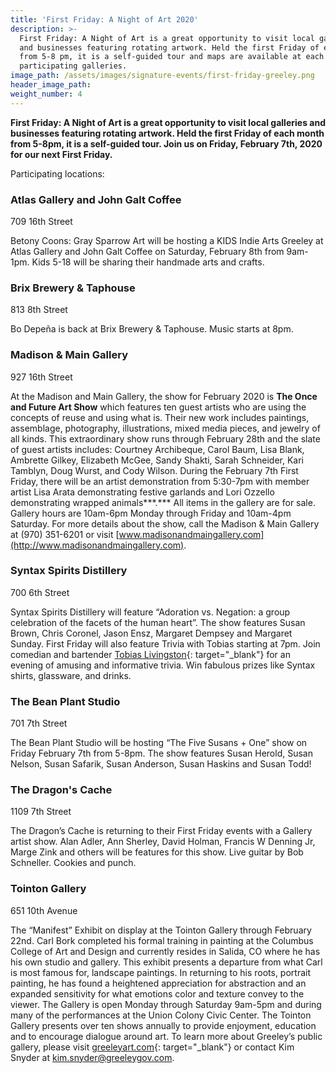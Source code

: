 ```yaml
---
title: 'First Friday: A Night of Art 2020'
description: >-
  First Friday: A Night of Art is a great opportunity to visit local galleries
  and businesses featuring rotating artwork. Held the first Friday of each month
  from 5-8 pm, it is a self-guided tour and maps are available at each of the
  participating galleries.
image_path: /assets/images/signature-events/first-friday-greeley.png
header_image_path:
weight_number: 4
---
```


**First Friday: A Night of Art is a great opportunity to visit local galleries and businesses featuring rotating artwork. Held the first Friday of each month from 5-8pm, it is a self-guided tour. Join us on Friday, February 7th, 2020 for our next First Friday.**

Participating locations:

### Atlas Gallery and John Galt Coffee

709 16th Street

Betony Coons: Gray Sparrow Art will be hosting a KIDS Indie Arts Greeley at Atlas Gallery and John Galt Coffee on Saturday, February 8th from 9am-1pm. Kids 5-18 will be sharing their handmade arts and crafts.

### Brix Brewery & Taphouse

813 8th Street

Bo Depe&ntilde;a is back at Brix Brewery & Taphouse. Music starts at 8pm.

### Madison & Main Gallery

927 16th Street

At the Madison and Main Gallery, the show for February 2020 is **The Once and Future Art Show** which features ten guest artists who are using the concepts of reuse and using what is. Their new work includes paintings, assemblage, photography, illustrations, mixed media pieces, and jewelry of all kinds. This extraordinary show runs through February 28th and the slate of guest artists includes: Courtney Archibeque, Carol Baum, Lisa Blank, Ambrette Gilkey, Elizabeth McGee, Sandy Shakti, Sarah Schneider, Kari Tamblyn, Doug Wurst, and Cody Wilson. During the February 7th First Friday, there will be an artist demonstration from 5:30-7pm with member artist Lisa Arata demonstrating festive garlands and Lori Ozzello demonstrating wrapped animals***.*** All items in the gallery are for sale. Gallery hours are 10am-6pm Monday through Friday and 10am-4pm Saturday. For more details about the show, call the Madison & Main Gallery at (970) 351-6201 or visit [www.madisonandmaingallery.com](http://www.madisonandmaingallery.com).

### Syntax Spirits Distillery

700 6th Street

Syntax Spirits Distillery will feature “Adoration vs. Negation: a group celebration of the facets of the human heart”. The show features Susan Brown, Chris Coronel, Jason Ensz, Margaret Dempsey and Margaret Sunday. First Friday will also feature Trivia with Tobias starting at 7pm. Join comedian and bartender [Tobias Livingston](https://www.facebook.com/tobias1748){: target="_blank"} for an evening of amusing and informative trivia. Win fabulous prizes like Syntax shirts, glassware, and drinks.

### The Bean Plant Studio

701 7th Street

The Bean Plant Studio will be hosting “The Five Susans + One” show on Friday February 7th from 5-8pm. The show features Susan Herold, Susan Nelson, Susan Safarik, Susan Anderson, Susan Haskins and Susan Todd\!

### The Dragon's Cache

1109 7th Street

The Dragon’s Cache is returning to their First Friday events with a Gallery artist show. Alan Adler, Ann Sherley, David Holman, Francis W Denning Jr, Marge Zink and others will be features for this show. Live guitar by Bob Schneller. Cookies and punch.

### Tointon Gallery

651 10th Avenue

The “Manifest” Exhibit on display at the Tointon Gallery through February 22nd. Carl Bork completed his formal training in painting at the Columbus College of Art and Design and currently resides in Salida, CO where he has his own studio and gallery. This exhibit presents a departure from what Carl is most famous for, landscape paintings. In returning to his roots, portrait painting, he has found a heightened appreciation for abstraction and an expanded sensitivity for what emotions color and texture convey to the viewer. The Gallery is open Monday through Saturday 9am-5pm and during many of the performances at the Union Colony Civic Center. The Tointon Gallery presents over ten shows annually to provide enjoyment, education and to encourage dialogue around art. To learn more about Greeley’s public gallery, please visit&nbsp;[greeleyart.com](http://greeleyart.com/){: target="_blank"}&nbsp;or contact Kim Snyder at&nbsp;[kim.snyder@greeleygov.com](mailto:kim.snyder@greeleygov.com).